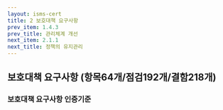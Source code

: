 ```yaml
---
layout: isms-cert
title: 2 보호대책 요구사항
prev_item: 1.4.3 
prev_title: 관리체계 개선
next_item: 2.1.1
next_title: 정책의 유지관리
---
```


## 보호대책 요구사항 (항목64개/점검192개/결함218개)




### 보호대책 요구사항 인증기준



